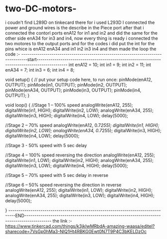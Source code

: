 # two-DC-motors-
i coudn't find L289D on tinkecard there for i used L293D 
I connected the power and ground wires  is the describe in the Piece port 
after that i connected the contorl ports enA12 for in1 and in2 and did the same for the other side enA34 for in3 and in4, now every thing is ready 
i connected the two motores to the output ports 
and for the codes i did put the int for the pins whice is enA12 enA34 and in1 in2 in3 in4 and then made the loop 
the code :- 
---------------------------------------------------------------------------------start---------------------------------------------------------------------------------------------
int enA12 = 10;
int in1 = 9;
int in2 = 11;
int enA34 = 7;
int in3 = 6;
int in4 = 8;


void setup() {
 // put your setup code here, to run once:
 pinMode(enA12, OUTPUT);
 pinMode(in1, OUTPUT);
 pinMode(in2, OUTPUT);
 pinMode(enA34, OUTPUT);
 pinMode(in3, OUTPUT);
 pinMode(in4, OUTPUT);
}

void loop() {
 //Stage 1 – 100% speed
 analogWrite(enA12, 255);
 digitalWrite(in1, HIGH);
 digitalWrite(in2, LOW);
 analogWrite(enA34, 255);
 digitalWrite(in3, HIGH);
 digitalWrite(in4, LOW);
 delay(5000);
  
 //Stage 2 – 70% speed
 analogWrite(enA12, 0.7*255);
 digitalWrite(in1, HIGH);
 digitalWrite(in2, LOW);
 analogWrite(enA34, 0.7*255);
 digitalWrite(in3, HIGH);
 digitalWrite(in4, LOW);
 delay(5000);
  
  //Stage 3 - 50% speed with 5 sec delay

  
  
  
 //Stage 4 – 100% speed reversing the direction
 analogWrite(enA12, 255);
 digitalWrite(in1, LOW);
 digitalWrite(in2, HIGH);
 analogWrite(enA34, 255);
 digitalWrite(in3, LOW);
 digitalWrite(in4, HIGH);
 delay(5000);
  
 //Stage 5 – 70% speed with 5 sec delay in reverse



  
  //Stage 6 – 50% speed reversing the direction in reverse
  analogWrite(enA12, 255);
 digitalWrite(in1, LOW);
 digitalWrite(in2, HIGH);
 analogWrite(enA34, 255);
 digitalWrite(in3, LOW);
 digitalWrite(in4, HIGH);
 delay(5000);
  


}
---------------------------------------------------------------------------------END-------------------------------------------------------------------------------------------
the link :- 
https://www.tinkercad.com/things/k3jkIwMRbdA-amazing-waasa/editel?sharecode=7VsGp0hMa3-NIQ1Ht4RBKG0Ewt0N7T9P4C3bKELDzOc
